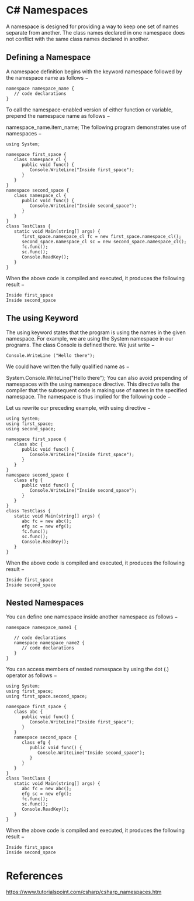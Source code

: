 # C# Namespaces

A namespace is designed for providing a way to keep one set of names separate from another. The class names declared in one namespace does not conflict with the same class names declared in another.

## Defining a Namespace
A namespace definition begins with the keyword namespace followed by the namespace name as follows −
```
namespace namespace_name {
   // code declarations
}
```
To call the namespace-enabled version of either function or variable, prepend the namespace name as follows −

namespace_name.item_name;
The following program demonstrates use of namespaces −
```
using System;

namespace first_space {
   class namespace_cl {
      public void func() {
         Console.WriteLine("Inside first_space");
      }
   }
}
namespace second_space {
   class namespace_cl {
      public void func() {
         Console.WriteLine("Inside second_space");
      }
   }
}
class TestClass {
   static void Main(string[] args) {
      first_space.namespace_cl fc = new first_space.namespace_cl();
      second_space.namespace_cl sc = new second_space.namespace_cl();
      fc.func();
      sc.func();
      Console.ReadKey();
   }
}
```
When the above code is compiled and executed, it produces the following result −
```
Inside first_space
Inside second_space
```

## The using Keyword
The using keyword states that the program is using the names in the given namespace. For example, we are using the System namespace in our programs. The class Console is defined there. We just write −
```
Console.WriteLine ("Hello there");
```
We could have written the fully qualified name as −

System.Console.WriteLine("Hello there");
You can also avoid prepending of namespaces with the using namespace directive. This directive tells the compiler that the subsequent code is making use of names in the specified namespace. The namespace is thus implied for the following code −

Let us rewrite our preceding example, with using directive −
```
using System;
using first_space;
using second_space;

namespace first_space {
   class abc {
      public void func() {
         Console.WriteLine("Inside first_space");
      }
   }
}
namespace second_space {
   class efg {
      public void func() {
         Console.WriteLine("Inside second_space");
      }
   }
}   
class TestClass {
   static void Main(string[] args) {
      abc fc = new abc();
      efg sc = new efg();
      fc.func();
      sc.func();
      Console.ReadKey();
   }
}
```
When the above code is compiled and executed, it produces the following result −
```
Inside first_space
Inside second_space
```

## Nested Namespaces
You can define one namespace inside another namespace as follows −
```
namespace namespace_name1 {

   // code declarations
   namespace namespace_name2 {
      // code declarations
   }
}
```
You can access members of nested namespace by using the dot (.) operator as follows −
```
using System;
using first_space;
using first_space.second_space;

namespace first_space {
   class abc {
      public void func() {
         Console.WriteLine("Inside first_space");
      }
   }
   namespace second_space {
      class efg {
         public void func() {
            Console.WriteLine("Inside second_space");
         }
      }
   }   
}
class TestClass {
   static void Main(string[] args) {
      abc fc = new abc();
      efg sc = new efg();
      fc.func();
      sc.func();
      Console.ReadKey();
   }
}
```
When the above code is compiled and executed, it produces the following result −
```
Inside first_space
Inside second_space
```
# References
https://www.tutorialspoint.com/csharp/csharp_namespaces.htm
